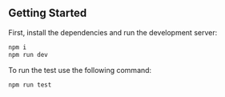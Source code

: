 ## Getting Started

First, install the dependencies and run the development server:

```bash
npm i
npm run dev
```

To run the test use the following command:

```bash
npm run test
```
